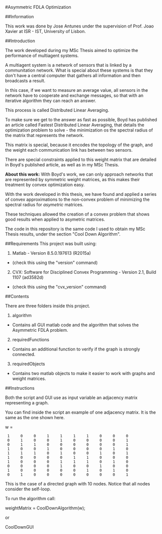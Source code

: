 #Asymmetric FDLA Optimization

##Information

This work was done by Jose Antunes under the supervision of Prof. Joao Xavier at ISR - IST, University of Lisbon.


##Introduction

The work developed during my MSc Thesis aimed to optimize the performance of multiagent systems.

A multiagent system is a network of sensors that is linked by a communitation network. What is special about these systems is that they don't have a central computer that gathers all information and then broadcasts a result.

In this case, if we want to measure an average value, all sensors in the network have to cooperate and exchange messages, so that with an iterative algorithm they can reach an answer.

This process is called Distributed Linear Averaging.

To make sure we get to the answer as fast as possible, Boyd has published an article called Fastest Distributed Linear Averaging, that details the optimization problem to solve - the minimization os the spectral radius of the matrix that represents the network.

This matrix is special, because it encodes the topology of the graph, and the weight each communication link has between two sensors.

There are special constraints applied to this weight matrix that are detailed in Boyd's published article, as well as in my MSc Thesis.

**About this work:** With Boyd's work, we can only approach networks that are represented by symmetric weight matrices, as this makes their treatment by convex optimization easy.

With the work developed in this thesis, we have found and applied a series of convex approximations to the non-convex problem of minimizing the spectral radius for *asymetric* matrices.

These techniques allowed the creation of a convex problem that shows good results when applied to asymetric matrices.

The code in this repository is the same code I used to obtain my MSc Thesis results, under the section "Cool Down Algorithm".

##Requirements
This project was built using:

1. Matlab - Version 8.5.0.197613 (R2015a)
  * (check this using the "version" command)

2. CVX: Software for Disciplined Convex Programming - Version 2.1, Build 1107 (ad3582d)
  * (check this using the "cvx_version" command)

##Contents

There are three folders inside this project.

1. algorithm
  * Contains all GUI matlab code and the algorithm that solves the Asymmetric FDLA problem.

2. requiredFunctions
  * Contains an additional function to verify if the graph is strongly connected.

3. requiredObjects
  * Contains two matlab objects to make it easier to work with graphs and weight matrices.

##Instructions

Both the script and GUI use as input variable an adjacency matrix representing a graph.

You can find inside the script an example of one adjacency matrix. It is the same as the one shown here.

w =

     1     0     0     1     1     1     1     0     0     0
     0     1     0     0     1     0     0     0     0     1
     0     1     1     0     0     0     0     0     0     1
     1     0     0     1     0     0     0     0     1     0
     1     1     1     0     1     0     0     1     0     1
     1     0     0     0     0     1     1     0     0     0
     1     0     0     0     1     1     1     0     1     0
     0     0     0     0     1     0     0     1     0     0
     1     0     0     0     0     0     1     0     1     0
     0     1     0     0     0     0     0     0     0     1

This is the case of a directed graph with 10 nodes. Notice that all nodes consider the self-loop.

To run the algorithm call:

weightMatrix = CoolDownAlgorithm(w);

or

CoolDownGUI
